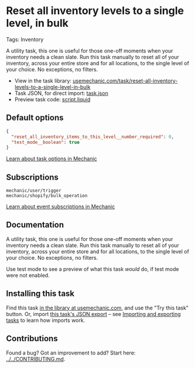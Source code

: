 # Reset all inventory levels to a single level, in bulk

Tags: Inventory

A utility task, this one is useful for those one-off moments when your inventory needs a clean slate. Run this task manually to reset all of your inventory, across your entire store and for all locations, to the single level of your choice. No exceptions, no filters.

* View in the task library: [usemechanic.com/task/reset-all-inventory-levels-to-a-single-level-in-bulk](https://usemechanic.com/task/reset-all-inventory-levels-to-a-single-level-in-bulk)
* Task JSON, for direct import: [task.json](../../tasks/reset-all-inventory-levels-to-a-single-level-in-bulk.json)
* Preview task code: [script.liquid](./script.liquid)

## Default options

```json
{
  "reset_all_inventory_items_to_this_level__number_required": 0,
  "test_mode__boolean": true
}
```

[Learn about task options in Mechanic](https://docs.usemechanic.com/article/471-task-options)

## Subscriptions

```liquid
mechanic/user/trigger
mechanic/shopify/bulk_operation
```

[Learn about event subscriptions in Mechanic](https://docs.usemechanic.com/article/408-subscriptions)

## Documentation

A utility task, this one is useful for those one-off moments when your inventory needs a clean slate. Run this task manually to reset all of your inventory, across your entire store and for all locations, to the single level of your choice. No exceptions, no filters.

Use test mode to see a preview of what this task _would_ do, if test mode were not enabled.

## Installing this task

Find this task [in the library at usemechanic.com](https://usemechanic.com/task/reset-all-inventory-levels-to-a-single-level-in-bulk), and use the "Try this task" button. Or, import [this task's JSON export](../../tasks/reset-all-inventory-levels-to-a-single-level-in-bulk.json) – see [Importing and exporting tasks](https://docs.usemechanic.com/article/505-importing-and-exporting-tasks) to learn how imports work.

## Contributions

Found a bug? Got an improvement to add? Start here: [../../CONTRIBUTING.md](../../CONTRIBUTING.md).

